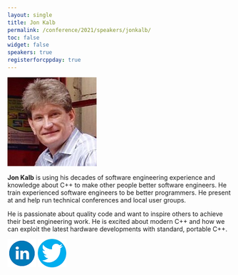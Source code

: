 ```yaml
---
layout: single
title: Jon Kalb
permalink: /conference/2021/speakers/jonkalb/
toc: false
widget: false
speakers: true
registerforcppday: true
---
```


![Jon Kalb](/conference/2021/graphics/jonkalb.jpg "Jon Kalb")


**Jon Kalb** is using his decades of software engineering experience and knowledge about C++ to make other people better software engineers. He train experienced software engineers to be better programmers. He present at and help run technical conferences and local user groups.

He is passionate about quality code and want to inspire others to achieve their best engineering work.
He is excited about modern C++ and how we can exploit the latest hardware developments with standard, portable C++.

[![Jon Kalb](/assets/images/linkedin.png "Jon Kalb")](https://www.linkedin.com/in/jonkalb/)
[![Jon Kalb](/assets/images/twitter.png "Jon Kalb")](https://twitter.com/_JonKalb)
